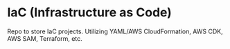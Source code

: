 # IaC (Infrastructure as Code)

Repo to store IaC projects.
Utilizing YAML/AWS CloudFormation, AWS CDK, AWS SAM, Terraform, etc.
